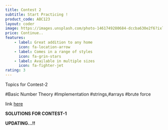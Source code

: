 ```yaml
---
title: Contest 2
subtitle: Start Practicing !
product_code: ABC123
layout: coder
image: https://images.unsplash.com/photo-1461749280684-dccba630e2f6?ixlib=rb-1.2.1&ixid=eyJhcHBfaWQiOjEyMDd9&w=1000&q=80
price: Continue..
features:
    - label: Great addition to any home
      icon: fa-location-arrow
    - label: Comes in a range of styles
      icon: fa-grin-stars
    - label: Available in multiple sizes
      icon: fa-fighter-jet
rating: 3
---
```

Topics for Contest-2


#Basic Number Theory #Implementation #strings,#arrays #brute force

link [here](https://www.hackerrank.com/snistcontest1)

**SOLUTIONS FOR CONTEST-1**

**UPDATING...!!**

